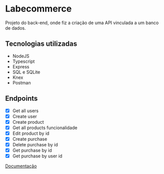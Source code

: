 # Labecommerce
Projeto do back-end, onde fiz a criação de uma API vinculada a um banco de dados.

## Tecnologias utilizadas
- NodeJS
- Typescript
- Express
- SQL e SQLite
- Knex
- Postman

## Endpoints

- [x] Get all users
- [x] Create user
- [x]  Create product
- [x] Get all products funcionalidade 
- [x] Edit product by id
- [x] Create purchase
- [x] Delete purchase by id
- [x] Get purchase by id
- [x] Get purchase by user id

[Documentação](https://documenter.getpostman.com/view/24460604/2s8ZDU64nU)
